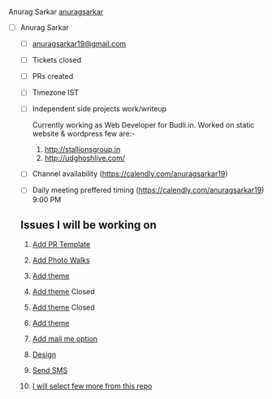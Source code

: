 Anurag Sarkar [anuragsarkar](https://github.com/anuragsarkar/Internship/new/intern)
- [ ] Anurag Sarkar

     - [ ] anuragsarkar19@gmail.com
     - [ ] Tickets closed
     - [ ] PRs created
     - [ ] Timezone
            IST
     - [ ] Independent side projects work/writeup
     
          Currently working as Web Developer for Budli.in. Worked on static website & wordpress few are:- 
          
          1. http://stallionsgroup.in
          2. http://udghoshlive.com/ 
                 
     - [ ] Channel availability 
            (https://calendly.com/anuragsarkar19)
     - [ ] Daily meeting preffered timing
            (https://calendly.com/anuragsarkar19) 9:00 PM
     
     ##  Issues I will be working on
            
    1. [Add PR Template](https://github.com/tapaswenipathak/Photography-Competitions/issues/8)
            
    2. [Add Photo Walks](https://github.com/tapaswenipathak/Photography-Competitions/issues/11)
            
    3. [Add theme](https://github.com/tapaswenipathak/Photography-Competitions/issues/6)
            
    4. [Add theme](https://github.com/tapaswenipathak/Research-Paper-Publications/issues/11) Closed
            
    5. [Add theme](https://github.com/tapaswenipathak/Women-Communities/issues/22) Closed
                      
    6. [Add theme](https://github.com/tapaswenipathak/Scholarships-STEM/issues/9)
            
    7. [Add mail me option](https://github.com/tapaswenipathak/Scholarships-STEM/issues/8)
            
    8. [Design](https://github.com/tapaswenipathak/Internship-project-tasks/issues/5)
            
    9. [Send SMS](https://github.com/tapaswenipathak/Internship-project-tasks/issues/3)
            
    10. [I will select few more from this repo](https://github.com/tapaswenipathak/Internship-project-tasks/issues) 
            
